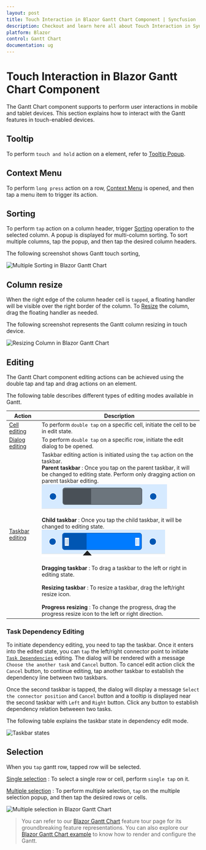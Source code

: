 ```yaml
---
layout: post
title: Touch Interaction in Blazor Gantt Chart Component | Syncfusion
description: Checkout and learn here all about Touch Interaction in Syncfusion Blazor Gantt Chart component and more.
platform: Blazor
control: Gantt Chart
documentation: ug
---
```


# Touch Interaction in Blazor Gantt Chart Component

The Gantt Chart component supports to perform user interactions in mobile and tablet devices. This section explains how to interact with the Gantt features in touch-enabled devices.

## Tooltip

To perform `touch and hold` action on a element, refer to [Tooltip Popup](tooltip/#tooltip).

## Context Menu

To perform `long press` action on a row, [Context Menu](context-menu/#context-menu) is opened, and then tap a menu item to trigger its action.

## Sorting

To perform `tap` action on a column header, trigger [Sorting](sorting/#sorting) operation to the selected column. A popup is displayed for multi-column sorting. To sort multiple columns, tap the popup, and then tap the desired column headers.

The following screenshot shows Gantt touch sorting,

![Multiple Sorting in Blazor Gantt Chart](images/blazor-gantt-chart-multiple-sorting.png)

## Column resize

When the right edge of the column header cell is `tapped`, a floating handler will be visible over the right border of the column. To [Resize](columns/#column-resizing) the column, drag the floating handler as needed.

The following screenshot represents the Gantt column resizing in touch device.

![Resizing Column in Blazor Gantt Chart](images/blazor-gantt-chart-column-resizing.png)

## Editing

The Gantt Chart component editing actions can be achieved using the double tap and tap and drag actions on an element.

The following table describes different types of editing modes available in Gantt.

Action |Description
-----|-----
[Cell editing](managing-tasks/#cell-editing) | To perform `double tap` on a specific cell, initiate the cell to be in edit state.
[Dialog editing](managing-tasks/#dialog-editing) | To perform `double tap` on a specific row, initiate the edit dialog to be opened.
[Taskbar editing](managing-tasks/#taskbar-editing) | Taskbar editing action is initiated using the `tap` action on the taskbar. <br> **Parent taskbar** : Once you tap on the parent taskbar, it will be changed to editing state. Perform only dragging action on parent taskbar editing.<br>![Blazor Gantt Chart displays editing parent taskbar in touch mode](images/editingparent.PNG) <br><br> **Child taskbar** : Once you tap the child taskbar, it will be changed to editing state.<br>![Blazor Gantt Chart displays editing parent taskbar in touch mode](images/editingstate.PNG) <br> <br> **Dragging taskbar** : To drag a taskbar to the left or right in editing state. <br> <br> **Resizing taskbar** : To resize a taskbar, drag the left/right resize icon. <br> <br> **Progress resizing** : To change the progress, drag the progress resize icon to the left or right direction.

### Task Dependency Editing

To initiate dependency editing, you need to tap the taskbar. Once it enters into the edited state, you can `tap` the left/right connector point to initiate [`Task Dependencies`](managing-tasks/#task-dependencies) editing. The dialog will be rendered with a message `Choose the another task` and `Cancel` button. To cancel edit action click the `Cancel` button, to continue editing, tap another taskbar to establish the dependency line between two taskbars.

Once the second taskbar is tapped, the dialog will display a message `Select the connector position` and `Cancel` button and a tooltip is displayed near the second taskbar with `Left` and `Right` button. Click any button to establish dependency relation betweeen two tasks.

The following table explains the taskbar state in dependency edit mode.

![Taskbar states](images/taskbar-states.png)

## Selection

When you `tap` gantt row, tapped row will be selected.

[Single selection](selection/#selection-mode) : To select a single row or cell, perform `single tap` on it.

[Multiple selection](selection/#multiple-row-selection) : To perform multiple selection, `tap` on the multiple selection popup, and then tap the desired rows or cells.

![Multiple selection in Blazor Gantt Chart](images/blazor-gantt-chart-multiple-selection.PNG)

> You can refer to our [Blazor Gantt Chart](https://www.syncfusion.com/blazor-components/blazor-gantt-chart) feature tour page for its groundbreaking feature representations. You can also explore our [Blazor Gantt Chart example](https://blazor.syncfusion.com/demos/gantt-chart/default-functionalities?theme=bootstrap4) to know how to render and configure the Gantt.